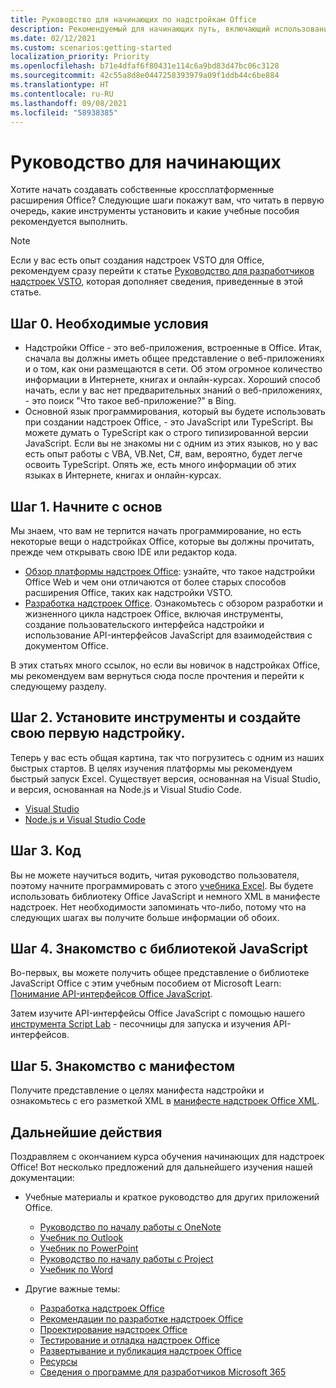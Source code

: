 ```yaml
---
title: Руководство для начинающих по надстройкам Office
description: Рекомендуемый для начинающих путь, включающий использование учебных ресурсов для надстроек Office.
ms.date: 02/12/2021
ms.custom: scenarios:getting-started
localization_priority: Priority
ms.openlocfilehash: b71e4dfaf6f80431e114c6a9bd83d47bc06c3128
ms.sourcegitcommit: 42c55a8d8e0447258393979a09f1ddb44c6be884
ms.translationtype: HT
ms.contentlocale: ru-RU
ms.lasthandoff: 09/08/2021
ms.locfileid: "58938385"
---
```

# <a name="beginners-guide"></a>Руководство для начинающих

Хотите начать создавать собственные кроссплатформенные расширения Office? Следующие шаги покажут вам, что читать в первую очередь, какие инструменты установить и какие учебные пособия рекомендуется выполнить.

> [!NOTE]
> Если у вас есть опыт создания надстроек VSTO для Office, рекомендуем сразу перейти к статье [Руководство для разработчиков надстроек VSTO](learning-path-transition.md), которая дополняет сведения, приведенные в этой статье.

## <a name="step-0-prerequisites"></a>Шаг 0. Необходимые условия

- Надстройки Office - это веб-приложения, встроенные в Office. Итак, сначала вы должны иметь общее представление о веб-приложениях и о том, как они размещаются в сети. Об этом огромное количество информации в Интернете, книгах и онлайн-курсах. Хороший способ начать, если у вас нет предварительных знаний о веб-приложениях, - это поиск "Что такое веб-приложение?" в Bing.
- Основной язык программирования, который вы будете использовать при создании надстроек Office, - это JavaScript или TypeScript. Вы можете думать о TypeScript как о строго типизированной версии JavaScript. Если вы не знакомы ни с одним из этих языков, но у вас есть опыт работы с VBA, VB.Net, C#, вам, вероятно, будет легче освоить TypeScript. Опять же, есть много информации об этих языках в Интернете, книгах и онлайн-курсах.

## <a name="step-1-begin-with-fundamentals"></a>Шаг 1. Начните с основ

Мы знаем, что вам не терпится начать программирование, но есть некоторые вещи о надстройках Office, которые вы должны прочитать, прежде чем открывать свою IDE или редактор кода.

- [Обзор платформы надстроек Office](office-add-ins.md): узнайте, что такое надстройки Office Web и чем они отличаются от более старых способов расширения Office, таких как надстройки VSTO.
- [Разработка надстроек Office](../develop/develop-overview.md). Ознакомьтесь с обзором разработки и жизненного цикла надстроек Office, включая инструменты, создание пользовательского интерфейса надстройки и использование API-интерфейсов JavaScript для взаимодействия с документом Office.

В этих статьях много ссылок, но если вы новичок в надстройках Office, мы рекомендуем вам вернуться сюда после прочтения и перейти к следующему разделу.

## <a name="step-2-install-tools-and-create-your-first-add-in"></a>Шаг 2. Установите инструменты и создайте свою первую надстройку.

Теперь у вас есть общая картина, так что погрузитесь с одним из наших быстрых стартов. В целях изучения платформы мы рекомендуем быстрый запуск Excel. Существует версия, основанная на Visual Studio, и версия, основанная на Node.js и Visual Studio Code.

- [Visual Studio](../quickstarts/excel-quickstart-jquery.md?tabs=visualstudio)
- [Node.js и Visual Studio Code](../quickstarts/excel-quickstart-jquery.md?tabs=yeomangenerator)

## <a name="step-3-code"></a>Шаг 3. Код

Вы не можете научиться водить, читая руководство пользователя, поэтому начните программировать с этого [учебника Excel](../tutorials/excel-tutorial.md). Вы будете использовать библиотеку Office JavaScript и немного XML в манифесте надстроек. Нет необходимости запоминать что-либо, потому что на следующих шагах вы получите больше информации об обоих.

## <a name="step-4-understand-the-javascript-library"></a>Шаг 4. Знакомство с библиотекой JavaScript

Во-первых, вы можете получить общее представление о библиотеке JavaScript Office с этим учебным пособием от Microsoft Learn: [Понимание API-интерфейсов Office JavaScript](/learn/modules/understand-office-javascript-apis/index).

Затем изучите API-интерфейсы Office JavaScript с помощью нашего [инструмента Script Lab](explore-with-script-lab.md) - песочницы для запуска и изучения API-интерфейсов.

## <a name="step-5-understand-the-manifest"></a>Шаг 5. Знакомство с манифестом

Получите представление о целях манифеста надстройки и ознакомьтесь с его разметкой XML в [манифесте надстроек Office XML](../develop/add-in-manifests.md).

## <a name="next-steps"></a>Дальнейшие действия

Поздравляем с окончанием курса обучения начинающих для надстроек Office! Вот несколько предложений для дальнейшего изучения нашей документации:

- Учебные материалы и краткое руководство для других приложений Office.

  - [Руководство по началу работы с OneNote](../quickstarts/onenote-quickstart.md)
  - [Учебник по Outlook](/outlook/add-ins/addin-tutorial)
  - [Учебник по PowerPoint](../tutorials/powerpoint-tutorial.md)
  - [Руководство по началу работы с Project](../quickstarts/project-quickstart.md)
  - [Учебник по Word](../tutorials/word-tutorial.md)

- Другие важные темы:

  - [Разработка надстроек Office](../develop/develop-overview.md)
  - [Рекомендации по разработке надстроек Office](../concepts/add-in-development-best-practices.md)
  - [Проектирование надстроек Office](../design/add-in-design.md)
  - [Тестирование и отладка надстроек Office](../testing/test-debug-office-add-ins.md)
  - [Развертывание и публикация надстроек Office](../publish/publish.md)
  - [Ресурсы](../resources/resources-links-help.md)
  - [Сведения о программе для разработчиков Microsoft 365](https://developer.microsoft.com/microsoft-365/dev-program)
